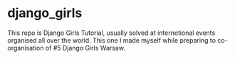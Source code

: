 # django_girls

This repo is Django Girls Tutorial, usually solved at internetional events organised all over the world. This one I made myself while preparing to co-organisation of #5 Django Girls Warsaw.